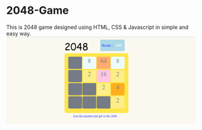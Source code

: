 # 2048-Game
This is 2048 game designed using HTML, CSS &amp; Javascript in simple and easy way.
![Screenshot](screenshot.png)
